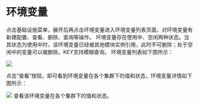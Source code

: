 # 环境变量
点击基础设施菜单，展开后再点击环境变量进入环境变量列表页面，对环境变量有新建配置、查看、删除、查询等操作。
环境变量存在使用中、空闲两种状态。当其状态为使用中时，该环境变量已经被其他模块实例引用，此时不可删除；处于空闲中的变量可以被删除。KEY支持模糊查询。
环境变量列表如下图所示：

![](http://data.eolinker.com/course/F5AL2nl941fb759dbb76c307004793ceab3a060f51d9246.png)

点击“查看”按钮，即可看到环境变量在各个集群下的值和状态，环境变量详情如下图所示：

![](http://data.eolinker.com/course/ZzZMx5y0e046560616bf4797bb54acb72372a7dd89c3f30.png)
查看该环境变量在各个集群下的值和状态。